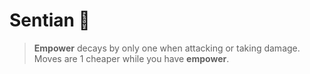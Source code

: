# __Sentian__ 🦾 
> __Empower__ decays by only one when attacking or taking damage. Moves are 1 cheaper while you have __empower__. 

